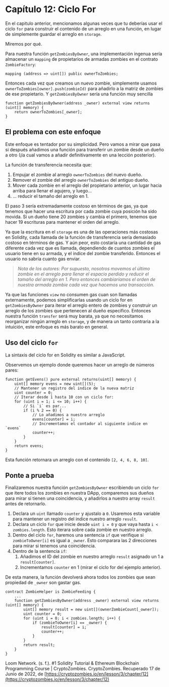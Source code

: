 # Capítulo 12: Ciclo For

En el capitulo anterior, mencionamos algunas veces que tu deberías usar el ciclo `for` para construir el contenido de un arreglo en una función, en lugar de simplemente guardar el arreglo en `storage`.

Miremos por qué.

Para nuestra función `getZombiesByOwner`, una implementación ingenua sería almacenar un `mapping` de propietarios de armadas zombies en el contrato `ZombieFactory`:

```sol
mapping (address => uint[]) public ownerToZombies;
```

Entonces cada vez que creamos un nuevo zombie, simplemente usamos `ownerToZombies[owner].push(zombieId)` para añadirlo a la matriz de zombies de ese propietario. Y `getZombiesByOwner` sería una función muy sencilla

```sol
function getZombiesByOwner(address _owner) external view returns (uint[] memory) {
    return ownerToZombies[_owner];
}
```

## El problema con este enfoque

Este enfoque es tentador por su simplicidad. Pero vamos a mirar que pasa si después añadimos una función para transferir un zombie desde un dueño a otro (¡la cual vamos a añadir definitivamente en una lección posterior).

La función de transferencia necesita que:

1. Empujar el zombie al arreglo `ownerToZombies` del nuevo dueño.
2. Remover el zombie del arreglo `ownerToZombies` del antiguo dueño.
3. Mover cada zombie en el arreglo del propietario anterior, un lugar hacia arriba para llenar el agujero, y luego...
4. ... reducir el tamaño del arreglo en 1.

El paso 3 sería extremadamente costoso en términos de gas, ya que tenemos que hacer una escritura por cada zombie cuya posición ha sido movida. Si un dueño tiene 20 zombies y cambia el primero, tenemos que hacer 19 escrituras para mantener el orden del arreglo.

Ya que la escritura en el `storage` es una de las operaciones más costosas en Solidity, cada llamada de la función de transferencia sería demasiado costoso en términos de gas. Y aún peor, esto costaría una cantidad de gas diferente cada vez que es llamada, dependiendo de cuantos zombies el usuario tiene en su armada, y el indice del zombie transferido. Entonces el usuario no sabría cuanto gas enviar.

> *Nota de los autores: Por supuesto, nosotros movemos el último zombie en el arreglo para llenar el espacio perdido y reducir el tamaño del arreglo en 1. Pero entonces cambiaríamos el orden de nuestra armada zombie cada vez que hacemos una transacción.*

Ya que las funciones `view` no consumen gas cuan son llamadas externamente, podemos simplificarlas usando un ciclo for en `getZombiesByOwner` para iterar el arreglo entero de zombies y construir un arreglo de los zombies que pertenecen al dueño especifico. Entonces nuestra función `transfer` será muy barata, ya que no necesitamos reorganizar ningún arreglo en `storage`, y de manera un tanto contraria a la intuición, este enfoque es más barato en general.

## Uso del ciclo `for`

La sintaxis del ciclo for en Solidity es similar a JavaScript.

Observemos un ejemplo donde queremos hacer un arreglo de números pares:

```sol
function getEvens() pure external returns(uint[] memory) {
    uint[] memory evens = new uint[](5);
    // Mantener un registro del indice de la nueva matriz
    uint counter = 0;
    // Iterar desde 1 hasta 10 con un ciclo for:
    for (uint i = 1; i <= 10; i++) {
        // Si `i` es par...
        if (i % 2 == 0) {
            // Lo añadimos a nuestro arreglo
            evens[counter] = i;
            // Incrementamos el contador al siguiente indice en `evens`
            counter++;
        }
    }
    return evens;
}
```

Esta función retornara un arreglo con el contenido `[2, 4, 6, 8, 10]`.

## Ponte a prueba

Finalizaremos nuestra función `getZombiesByOwner` escribiendo un ciclo `for` que itere todos los zombies en nuestra DApp, comparemos sus dueños para mirar si tienen una coincidencia, y añadirlos a nuestro array `result` antes de retornarlo.

1. Declara un `uint` llamado `counter` y ajustalo a `0`. Usaremos esta variable para mantener un registro del indice nuestro arreglo `result`.
2. Declara un ciclo `for` que inicie desde `uint i = 0` y que vaya hasta `i < zombies.length`. Esto iterara sobre cada zombie en nuestro arreglo.
3. Dentro del ciclo `for`, haremos una sentencia `if` que verifique si `zombieToOwner[i]` es igual a `_owner`. Esto comparara las 2 direcciones para mirar si tenemos una coincidencia.
4. Dentro de la sentencia `if`:
    1. Añadimos el ID del zombie en nuestro arreglo `result` asignado un 1 a `result[counter]`.
    2. Incrementamos `counter` en 1 (mirar el ciclo for del ejemplo anterior).

De esta manera, la función devolverá ahora todos los zombies que sean propiedad de `_owner` son gastar gas.

```sol
contract ZombieHelper is ZombieFeeding {
    ...
    function getZombiesByOwner(address _owner) external view returns (uint[] memory) {
        uint[] memory result = new uint[](ownerZombieCount[_owner]);
        uint counter = 0;
        for (uint i = 0; i < zombies.length; i++) {
            if (zombieToOwner[i] == _owner) {
                result[counter] = i;
                counter++;
            }
        }
        return result;
    }
}
```

Loom Network. (s. f.). #1 Solidity Tutorial & Ethereum Blockchain Programming Course | CryptoZombies. CryptoZombies. Recuperado 17 de Junio de 2022, de [https://cryptozombies.io/en/lesson/3/chapter/12](https://cryptozombies.io/en/lesson/3/chapter/12)
